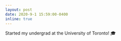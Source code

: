 ```yaml
---
layout: post
date: 2020-9-1 15:59:00-0400
inline: true
---
```


Started my undergrad at the University of Toronto! 🎓
